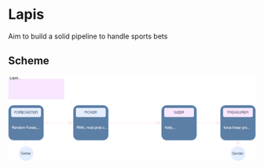 # Lapis
Aim to build a solid pipeline to handle sports bets

## Scheme

![Lapis scheme](Lapis_scheme.drawio.svg "Lapis scheme")